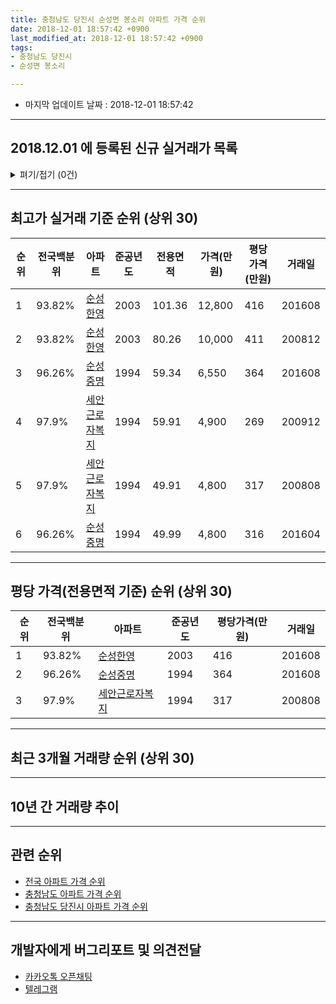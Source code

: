 ```yaml
---
title: 충청남도 당진시 순성면 봉소리 아파트 가격 순위
date: 2018-12-01 18:57:42 +0900
last_modified_at: 2018-12-01 18:57:42 +0900
tags:
- 충청남도 당진시
- 순성면 봉소리

---
```


* 마지막 업데이트 날짜 : 2018-12-01 18:57:42

---

## 2018.12.01 에 등록된 신규 실거래가 목록

<details>
<summary>펴기/접기 (0건)</summary>
<div markdown="1">

|아파트|전국백분위|준공년도|전용면적|가격(만원)|평당가격(만원)|거래일|
|---|---|---|---|---|---|---|
|없음|||||||


</div>
</details>

---

## 최고가 실거래 기준 순위 (상위 30)


|순위|전국백분위|아파트|준공년도|전용면적|가격(만원)|평당가격(만원)|거래일|
|---|---|---|---|---|---|---|---|
|1|93.82%|[순성한영](https://search.naver.com/search.naver?query=%EC%B6%A9%EC%B2%AD%EB%82%A8%EB%8F%84+%EB%8B%B9%EC%A7%84%EC%8B%9C+%EC%88%9C%EC%84%B1%EB%A9%B4+%EB%B4%89%EC%86%8C%EB%A6%AC+%EC%88%9C%EC%84%B1%ED%95%9C%EC%98%81)|2003|101.36|12,800|416|201608|
|2|93.82%|[순성한영](https://search.naver.com/search.naver?query=%EC%B6%A9%EC%B2%AD%EB%82%A8%EB%8F%84+%EB%8B%B9%EC%A7%84%EC%8B%9C+%EC%88%9C%EC%84%B1%EB%A9%B4+%EB%B4%89%EC%86%8C%EB%A6%AC+%EC%88%9C%EC%84%B1%ED%95%9C%EC%98%81)|2003|80.26|10,000|411|200812|
|3|96.26%|[순성중명](https://search.naver.com/search.naver?query=%EC%B6%A9%EC%B2%AD%EB%82%A8%EB%8F%84+%EB%8B%B9%EC%A7%84%EC%8B%9C+%EC%88%9C%EC%84%B1%EB%A9%B4+%EB%B4%89%EC%86%8C%EB%A6%AC+%EC%88%9C%EC%84%B1%EC%A4%91%EB%AA%85)|1994|59.34|6,550|364|201608|
|4|97.9%|[세안근로자복지](https://search.naver.com/search.naver?query=%EC%B6%A9%EC%B2%AD%EB%82%A8%EB%8F%84+%EB%8B%B9%EC%A7%84%EC%8B%9C+%EC%88%9C%EC%84%B1%EB%A9%B4+%EB%B4%89%EC%86%8C%EB%A6%AC+%EC%84%B8%EC%95%88%EA%B7%BC%EB%A1%9C%EC%9E%90%EB%B3%B5%EC%A7%80)|1994|59.91|4,900|269|200912|
|5|97.9%|[세안근로자복지](https://search.naver.com/search.naver?query=%EC%B6%A9%EC%B2%AD%EB%82%A8%EB%8F%84+%EB%8B%B9%EC%A7%84%EC%8B%9C+%EC%88%9C%EC%84%B1%EB%A9%B4+%EB%B4%89%EC%86%8C%EB%A6%AC+%EC%84%B8%EC%95%88%EA%B7%BC%EB%A1%9C%EC%9E%90%EB%B3%B5%EC%A7%80)|1994|49.91|4,800|317|200808|
|6|96.26%|[순성중명](https://search.naver.com/search.naver?query=%EC%B6%A9%EC%B2%AD%EB%82%A8%EB%8F%84+%EB%8B%B9%EC%A7%84%EC%8B%9C+%EC%88%9C%EC%84%B1%EB%A9%B4+%EB%B4%89%EC%86%8C%EB%A6%AC+%EC%88%9C%EC%84%B1%EC%A4%91%EB%AA%85)|1994|49.99|4,800|316|201604|


---

## 평당 가격(전용면적 기준) 순위 (상위 30)


|순위|전국백분위|아파트|준공년도|평당가격(만원)|거래일|
|---|---|---|---|---|---|
|1|93.82%|[순성한영](https://search.naver.com/search.naver?query=%EC%B6%A9%EC%B2%AD%EB%82%A8%EB%8F%84+%EB%8B%B9%EC%A7%84%EC%8B%9C+%EC%88%9C%EC%84%B1%EB%A9%B4+%EB%B4%89%EC%86%8C%EB%A6%AC+%EC%88%9C%EC%84%B1%ED%95%9C%EC%98%81)|2003|416|201608|
|2|96.26%|[순성중명](https://search.naver.com/search.naver?query=%EC%B6%A9%EC%B2%AD%EB%82%A8%EB%8F%84+%EB%8B%B9%EC%A7%84%EC%8B%9C+%EC%88%9C%EC%84%B1%EB%A9%B4+%EB%B4%89%EC%86%8C%EB%A6%AC+%EC%88%9C%EC%84%B1%EC%A4%91%EB%AA%85)|1994|364|201608|
|3|97.9%|[세안근로자복지](https://search.naver.com/search.naver?query=%EC%B6%A9%EC%B2%AD%EB%82%A8%EB%8F%84+%EB%8B%B9%EC%A7%84%EC%8B%9C+%EC%88%9C%EC%84%B1%EB%A9%B4+%EB%B4%89%EC%86%8C%EB%A6%AC+%EC%84%B8%EC%95%88%EA%B7%BC%EB%A1%9C%EC%9E%90%EB%B3%B5%EC%A7%80)|1994|317|200808|


---

## 최근 3개월 거래량 순위 (상위 30)


<div style="width:100%;">
    <canvas id="deal_count_ranking" height="250"></canvas>
</div>


<script>
new Chart(document.getElementById("deal_count_ranking"), {
    type: 'horizontalBar',
    data: {
        labels: ['세안근로자복지', '순성중명'],
        datasets: [{
            label: '실거래 수',
            data: [2, 2],
            borderColor: "rgba(255, 0, 128, 1)",
            backgroundColor: "rgba(255, 0, 128, 0.5)",
            fill: false,
        }]
    },
    options: {
        responsive: true,
        title: {
            display: true,
            text: '최근 3개월 거래량 순위'
        },
        tooltips: {
            mode: 'index',
            intersect: false,
            callbacks: {
                title: function(tooltipItems, data) {
                    return "실거래 수:";
                },
                label: function(tooltipItem, data) {
                    return data.labels[tooltipItem.index] + ": " + tooltipItem.xLabel;
                }
            }
        },
        hover: {
            mode: 'nearest',
            intersect: true
        },
        scales: {
            xAxes: [{
                display: true,
                scaleLabel: {
                    display: true,
                    labelString: '실거래 수'
                },
                ticks: {
                    suggestedMin: 0,
                }
            }],
            yAxes: [{
                display: true,
                ticks: {
                    autoSkip: false,
                    callback: function(value, index, values) {
                        if (value.length > 15)
                            return value.substr(0, 13) + "...";
                        else
                            return value;
                    }
                },
                scaleLabel: {
                    display: false,
                }
            }]
        }
    }
});

</script>


---

## 10년 간 거래량 추이


<div style="width:100%;">
    <canvas id="deal_progress" height="250"></canvas>
</div>

<script>
new Chart(document.getElementById("deal_progress"), {
    type: 'line',
    data: {
        labels: ['200812','200901','200902','200903','200904','200905','200906','200907','200908','200909','200910','200911','200912','201001','201002','201003','201004','201005','201006','201007','201008','201009','201010','201011','201012','201101','201102','201103','201104','201105','201106','201107','201108','201109','201110','201111','201112','201201','201202','201203','201204','201205','201206','201207','201208','201209','201210','201211','201212','201301','201302','201303','201304','201305','201306','201307','201308','201309','201310','201311','201312','201401','201402','201403','201404','201405','201406','201407','201408','201409','201410','201411','201412','201501','201502','201503','201504','201505','201506','201507','201508','201509','201510','201511','201512','201601','201602','201603','201604','201605','201606','201607','201608','201609','201610','201611','201612','201701','201702','201703','201704','201705','201706','201707','201708','201709','201710','201711','201712','201801','201802','201803','201804','201805','201806','201807','201808','201809','201810','201811','201812'],
        datasets: [{
            label: '실거래 수',
            pointRadius: 1,
            data: [6, 1, 0, 4, 2, 3, 3, 3, 5, 4, 4, 2, 6, 2, 5, 5, 6, 4, 4, 2, 0, 4, 3, 4, 3, 2, 3, 5, 2, 3, 1, 3, 3, 5, 8, 4, 4, 2, 1, 7, 2, 3, 0, 1, 3, 2, 1, 3, 4, 5, 2, 5, 3, 8, 9, 11, 6, 5, 5, 3, 3, 7, 2, 11, 6, 10, 7, 4, 2, 6, 6, 2, 3, 4, 4, 5, 4, 6, 2, 9, 5, 1, 2, 2, 2, 6, 4, 12, 3, 9, 6, 5, 8, 3, 4, 8, 0, 6, 3, 7, 4, 11, 4, 2, 3, 3, 2, 4, 1, 2, 1, 4, 7, 4, 3, 2, 4, 1, 3, 1, 0],
            borderColor: "rgba(255, 201, 14, 1)",
            backgroundColor: "rgba(255, 201, 14, 0.5)",
            fill: true,
        }]
    },
    options: {
        responsive: true,
        title: {
            display: true,
            text: '10년간 거래량 추이'
        },
        tooltips: {
            mode: 'index',
            intersect: false,
        },
        hover: {
            mode: 'nearest',
            intersect: true
        },
        scales: {
            xAxes: [{
                display: true,
                scaleLabel: {
                    display: true,
                    labelString: '년/월'
                }
            }],
            yAxes: [{
                display: true,
                ticks: {
                    suggestedMin: 0,
                },
                scaleLabel: {
                    display: true,
                    labelString: '실거래 수'
                }
            }]
        }
    }
});

</script>


---

## 관련 순위

- [전국 아파트 가격 순위](https://inasie.github.io/apt-ranking/전국)
- [충청남도 아파트 가격 순위](https://inasie.github.io/apt-ranking/충청남도)
- [충청남도 당진시 아파트 가격 순위](https://inasie.github.io/apt-ranking/충청남도-당진시)


---

## 개발자에게 버그리포트 및 의견전달

- [카카오톡 오픈채팅](https://open.kakao.com/o/gLJUAP4)
- [텔레그램](https://t.me/inasie)

